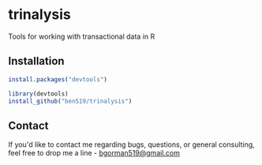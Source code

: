 # trinalysis
Tools for working with transactional data in R

Installation
------

```r
install.packages("devtools")

library(devtools)
install_github("ben519/trinalysis")
```

## Contact
If you'd like to contact me regarding bugs, questions, or general consulting, feel free to drop me a line - bgorman519@gmail.com
